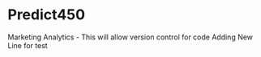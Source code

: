 # Predict450
Marketing Analytics - This will allow version control for code 
Adding New Line for test
